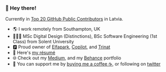 ### :wave: Hey there!

Currently in [Top 20 GitHub Public Contributors](https://github.com/gayanvoice/top-github-users/blob/main/markdown/public_contributions/latvia.md) in Latvia.

- 🌎 I work remotely from Southampton, UK
- 👨🏻‍🎓 MSc Digital Design (Distinctions), BSc Software Engineering (1st Class) from Solent University
- 🅿️ Proud owner of [Elfapark](https://elfapark.com), [Copilot](https://copilotapp.dev), and [Trinat](https://trinat.lv)
- 📄 Here's [my résumé](https://linkedin.com/in/winniepukki)
- 🌐 Check out my [Medium](https://medium.com/@winniepukki), and my [Behance](https://www.behance.net/winniepukki) portfolio
- 🚀 You can support me by [buying me a coffee ☕](https://www.buymeacoffee.com/winniepukki), or following on [twitter](https://twitter.com/winniepukki)
